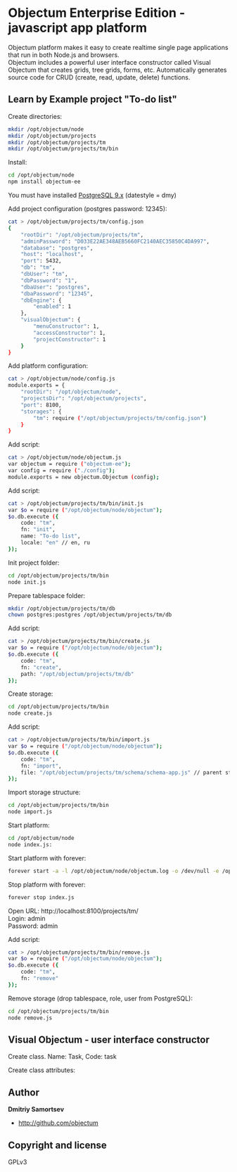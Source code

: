 # Objectum Enterprise Edition - javascript app platform
Objectum platform makes it easy to create realtime single page applications that run in both Node.js and browsers.  
Objectum includes a powerful user interface constructor called Visual Objectum that creates grids, tree grids, forms, etc. Automatically generates source code for CRUD (create, read, update, delete) functions.

## Learn by Example project "To-do list"

Create directories:
```bash
mkdir /opt/objectum/node
mkdir /opt/objectum/projects
mkdir /opt/objectum/projects/tm
mkdir /opt/objectum/projects/tm/bin
```

Install:
```bash
cd /opt/objectum/node
npm install objectum-ee
```

You must have installed [PostgreSQL 9.x](https://www.postgresql.org/download/) (datestyle = dmy)

Add project configuration (postgres password: 12345):
```bash
cat > /opt/objectum/projects/tm/config.json
{
	"rootDir": "/opt/objectum/projects/tm",
	"adminPassword": "D033E22AE348AEB5660FC2140AEC35850C4DA997",
	"database": "postgres",
	"host": "localhost",
	"port": 5432,
	"db": "tm",
	"dbUser": "tm",
	"dbPassword": "1",
	"dbaUser": "postgres",
	"dbaPassword": "12345",
	"dbEngine": {
		"enabled": 1
	},
	"visualObjectum": {
		"menuConstructor": 1,
		"accessConstructor": 1,
		"projectConstructor": 1
	}
}
```

Add platform configuration:
```bash
cat > /opt/objectum/node/config.js
module.exports = {
	"rootDir": "/opt/objectum/node",
	"projectsDir": "/opt/objectum/projects",
	"port": 8100,
	"storages": {
		"tm": require ("/opt/objectum/projects/tm/config.json")
	}
}
```

Add script:
```bash
cat > /opt/objectum/node/objectum.js
var objectum = require ("objectum-ee");
var config = require ("./config");
module.exports = new objectum.Objectum (config);
```

Add script:
```bash
cat > /opt/objectum/projects/tm/bin/init.js
var $o = require ("/opt/objectum/node/objectum");
$o.db.execute ({
	code: "tm",
	fn: "init",
	name: "To-do list",
	locale: "en" // en, ru
});
```

Init project folder:
```bash
cd /opt/objectum/projects/tm/bin
node init.js
```

Prepare tablespace folder:
```bash
mkdir /opt/objectum/projects/tm/db
chown postgres:postgres /opt/objectum/projects/tm/db
```

Add script:
```bash
cat > /opt/objectum/projects/tm/bin/create.js
var $o = require ("/opt/objectum/node/objectum");
$o.db.execute ({
	code: "tm",
	fn: "create",
	path: "/opt/objectum/projects/tm/db"
});
```

Create storage:
```bash
cd /opt/objectum/projects/tm/bin
node create.js
```

Add script:
```bash
cat > /opt/objectum/projects/tm/bin/import.js
var $o = require ("/opt/objectum/node/objectum");
$o.db.execute ({
	code: "tm",
	fn: "import",
	file: "/opt/objectum/projects/tm/schema/schema-app.js" // parent storage
});
```

Import storage structure:
```bash
cd /opt/objectum/projects/tm/bin
node import.js
```

Start platform:
```bash
cd /opt/objectum/node
node index.js:
```

Start platform with forever:
```bash
forever start -a -l /opt/objectum/node/objectum.log -o /dev/null -e /opt/objectum/node/objectum-error.log --sourceDir /opt/objectum/node -c "--nouse-idle-notification --expose-gc" index.js
```

Stop platform with forever:
```bash
forever stop index.js
```

Open URL: http://localhost:8100/projects/tm/  
Login: admin  
Password: admin  

Add script:
```bash
cat > /opt/objectum/projects/tm/bin/remove.js
var $o = require ("/opt/objectum/node/objectum");
$o.db.execute ({
	code: "tm",
	fn: "remove"
});
```

Remove storage (drop tablespace, role, user from PostgreSQL):
```bash
cd /opt/objectum/projects/tm/bin
node remove.js
```

## Visual Objectum - user interface constructor

Create class. Name: Task, Code: task

Create class attributes:



## Author

**Dmitriy Samortsev**

+ http://github.com/objectum


## Copyright and license

GPLv3
